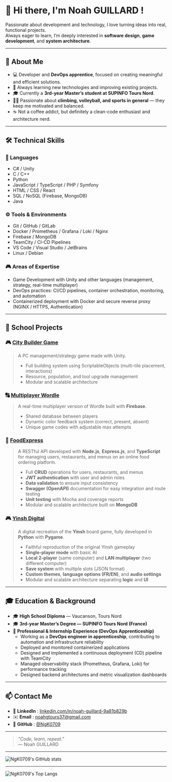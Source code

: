 # 👋 Hi there, I'm Noah GUILLARD !

Passionate about development and technology, I love turning ideas into real, functional projects.  
Always eager to learn, I’m deeply interested in **software design**, **game development**, and **system architecture**.

---

## 🧠 About Me
- 💻 Developer and **DevOps apprentice**, focused on creating meaningful and efficient solutions.  
- 🚀 Always learning new technologies and improving existing projects.  
- 🎓 Currently a **3rd-year Master’s student at SUPINFO Tours Nord**.  
- 🧗‍♂️ Passionate about **climbing, volleyball, and sports in general** — they keep me motivated and balanced.  
- ☕ Not a coffee addict, but definitely a clean-code enthusiast and architecture nerd.

---

## 🛠️ Technical Skills

### 💬 Languages
- C# / Unity  
- C / C++  
- Python  
- JavaScript / TypeScript / PHP / Symfony
- HTML / CSS / React  
- SQL / NoSQL (Firebase, MongoDB)  
- Java  

### ⚙️ Tools & Environments
- Git / GitHub / GitLab  
- Docker / Prometheus / Grafana / Loki / Nginx  
- Firebase / MongoDB  
- TeamCity / CI-CD Pipelines  
- VS Code / Visual Studio / JetBrains  
- Linux / Debian  

### 🎮 Areas of Expertise
- Game Development with Unity and other languages (management, strategy, real-time multiplayer)
- DevOps practices: CI/CD pipelines, container orchestration, monitoring, and automation
- Containerized deployment with Docker and secure reverse proxy (NGINX / HTTPS, Authentication)

---

## 🧩 School Projects

### 🎮 [**City Builder Game**](#)
> A PC management/strategy game made with Unity.  
> - Full building system using ScriptableObjects (multi-tile placement, interactions)  
> - Resource, population, and tool upgrade management  
> - Modular and scalable architecture  

### 🔠 [**Multiplayer Wordle**](#)
> A real-time multiplayer version of Wordle built with **Firebase**.  
> - Shared database between players  
> - Dynamic color feedback system (correct, present, absent)  
> - Unique game codes with adjustable max attempts  

### 🍔 [**FoodExpress**](https://github.com/Biohazardyee/FoodExpress)
> A RESTful API developed with **Node.js**, **Express.js**, and **TypeScript** for managing users, restaurants, and menus on an online food ordering platform.  
> - Full **CRUD** operations for users, restaurants, and menus  
> - **JWT authentication** with user and admin roles  
> - **Data validation** to ensure input consistency  
> - **Swagger (OpenAPI)** documentation for easy integration and route testing  
> - **Unit testing** with Mocha and coverage reports  
> - Modular and scalable architecture built on **MongoDB**

### 🎮 [**Yinsh Digital**](https://github.com/NgK0709/Yinsh-project)
> A digital recreation of the **Yinsh** board game, fully developed in **Python** with **Pygame**.  
> - Faithful reproduction of the original Yinsh gameplay  
> - **Single-player mode** with basic AI  
> - **Local 2-player** (same computer) and **LAN multiplayer** (two different computer) 
> - **Save system** with multiple slots (JSON format)
> - **Custom themes**, **language options (FR/EN)**, and **audio settings**  
> - Modular and scalable architecture separating **logic** and **UI**

---

## 🎓 Education & Background

- 🎓 **High School Diploma** — Vaucanson, Tours Nord  
- 🎓 **3rd-year Master’s Degree — SUPINFO Tours Nord (France)**  
- 💼 **Professional & Internship Experience (DevOps Apprenticeship)**  
  - Working as a **DevOps engineer in apprenticeship**, contributing to automation and infrastructure reliability  
  - Deployed and monitored containerized applications
  - Designed and implemented a continuous deployment (CD) pipeline with TeamCity
  - Managed observability stack (Prometheus, Grafana, Loki) for performance tracking
  - Designed backend architectures and metric visualization dashboards

---

## 📫 Contact Me

- 💼 **LinkedIn** : [linkedin.com/in/noah-guillard-9a81b829b](https://www.linkedin.com/in/noah-guillard-9a81b829b/)  
- ✉️ **Email** : noahgtours37@gmail.com  
- 🐙 **GitHub** : [@NgK0709](https://github.com/NgK0709)

---

> _"Code, learn, repeat."_  
> — Noah GUILLARD

---

![NgK0709's GitHub stats](https://github-readme-stats.vercel.app/api?username=ngk0709&theme=chartreuse-dark)

---

![NgK0709's Top Langs](https://github-readme-stats.vercel.app/api/top-langs/?username=ngk0709&layout=compact&theme=tokyonight)
